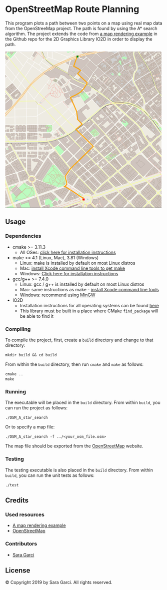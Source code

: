 # OpenStreetMap Route Planning

This program plots a path between two points on a map using real map data from the OpenStreeMap project. The path is found by using the A* search algorithm.
The project extends the code from [a map rendering example](https://github.com/cpp-io2d/P0267_RefImpl/tree/master/P0267_RefImpl/Samples/maps) in the Github repo for the 2D Graphics Library IO2D in order to display the path.

<img src="example.png" width="500" height="500"/>

## Usage

### Dependencies

* cmake >= 3.11.3
  * All OSes: [click here for installation instructions](https://cmake.org/install/)
* make >= 4.1 (Linux, Mac), 3.81 (Windows)
  * Linux: make is installed by default on most Linux distros
  * Mac: [install Xcode command line tools to get make](https://developer.apple.com/xcode/features/)
  * Windows: [Click here for installation instructions](http://gnuwin32.sourceforge.net/packages/make.htm)
* gcc/g++ >= 7.4.0
  * Linux: gcc / g++ is installed by default on most Linux distros
  * Mac: same instructions as make - [install Xcode command line tools](https://developer.apple.com/xcode/features/)
  * Windows: recommend using [MinGW](http://www.mingw.org/)
* IO2D
  * Installation instructions for all operating systems can be found [here](https://github.com/cpp-io2d/P0267_RefImpl/blob/master/BUILDING.md)
  * This library must be built in a place where CMake `find_package` will be able to find it

### Compiling

To compile the project, first, create a `build` directory and change to that directory:
```
mkdir build && cd build
```
From within the `build` directory, then run `cmake` and `make` as follows:
```
cmake ..
make
```

### Running

The executable will be placed in the `build` directory. From within `build`, you can run the project as follows:
```
./OSM_A_star_search
```
Or to specify a map file:
```
./OSM_A_star_search -f ../<your_osm_file.osm>
```
The map file should be exported from the [OpenStreetMap](https://www.openstreetmap.org) website.

### Testing

The testing executable is also placed in the `build` directory. From within `build`, you can run the unit tests as follows:
```
./test
```

## Credits

### Used resources

* [A map rendering example](https://github.com/cpp-io2d/P0267_RefImpl/tree/master/P0267_RefImpl/Samples/maps)
* [OpenStreetMap](https://wiki.openstreetmap.org/wiki/Main_Page)

### Contributors

* [Sara Garci](s@saragarci.com)

## License

© Copyright 2019 by Sara Garci. All rights reserved.
